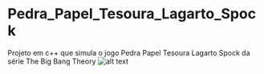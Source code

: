 # Pedra_Papel_Tesoura_Lagarto_Spock
Projeto em c++ que simula o jogo Pedra Papel Tesoura Lagarto Spock da série The Big Bang Theory
![alt text](https://wantgarlic.files.wordpress.com/2016/03/como-jogar-pedra-papel-tesoura-lagarto-e-spock.jpg)
